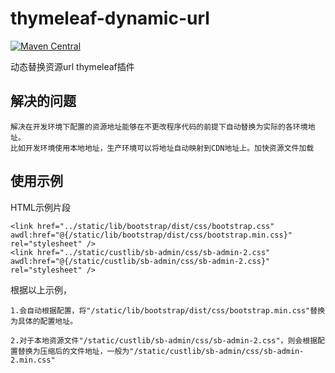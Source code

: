 # thymeleaf-dynamic-url
[![Maven Central](https://img.shields.io/maven-central/v/com.github.ayongw/thymeleaf-dynamic-url-dialect.svg?label=Maven%20Central)](https://search.maven.org/search?q=g:%22com.github.ayongw%22%20AND%20a:%22thymeleaf-dynamic-url-dialect%22)

动态替换资源url thymeleaf插件
## 解决的问题
    解决在开发环境下配置的资源地址能够在不更改程序代码的前提下自动替换为实际的各环境地址。
    比如开发环境使用本地地址，生产环境可以将地址自动映射到CDN地址上。加快资源文件加载

## 使用示例
HTML示例片段
```
<link href="../static/lib/bootstrap/dist/css/bootstrap.css" awdl:href="@{/static/lib/bootstrap/dist/css/bootstrap.min.css}" rel="stylesheet" />
<link href="../static/custlib/sb-admin/css/sb-admin-2.css" awdl:href="@{/static/custlib/sb-admin/css/sb-admin-2.css}" rel="stylesheet" />
```
根据以上示例，

    1.会自动根据配置，将"/static/lib/bootstrap/dist/css/bootstrap.min.css"替换为具体的配置地址。
    
    2.对于本地资源文件"/static/custlib/sb-admin/css/sb-admin-2.css"，则会根据配置替换为压缩后的文件地址，一般为"/static/custlib/sb-admin/css/sb-admin-2.min.css"